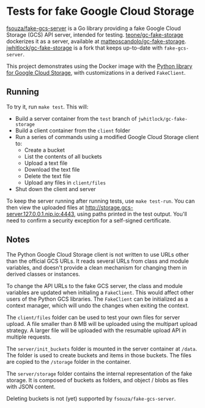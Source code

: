 Tests for fake Google Cloud Storage
===================================

[fsouza/fake-gcs-server] is a Go library providing a fake Google Cloud Storage
(GCS) API server, intended for testing. [teone/gc-fake-storage] dockerizes it
as a server, available at [matteoscandolo/gc-fake-storage].
[jwhitlock/gc-fake-storage] is a fork that keeps up-to-date with
`fake-gcs-server`.

This project demonstrates using the Docker image with the
[Python library for Google Cloud Storage], with customizations in a
derived ``FakeClient``.

Running
-------
To try it, run ``make test``. This will:

* Build a server container from the ``test`` branch of ``jwhitlock/gc-fake-storage``
* Build a client container from the ``client`` folder
* Run a series of commands using a modified Google Cloud Storage client to:
  - Create a bucket
  - List the contents of all buckets
  - Upload a text file
  - Download the text file
  - Delete the text file
  - Upload any files in ``client/files``
* Shut down the client and server

To keep the server running after running tests, use ``make test-run``.
You can then view the uploaded files at
http://storage.gcs-server.127.0.0.1.nip.io:4443, using paths printed in the
test output. You'll need to confirm a security exception for a self-signed
certificate.

Notes
-----
The Python Google Cloud Storage client is not written to use URLs other than
the official GCS URLs. It reads several URLs from class and module variables,
and doesn't provide a clean mechanism for changing them in derived classes or
instances.

To change the API URLs to the fake GCS server, the class and module variables
are updated when initialing a ``FakeClient``. This would affect other users
of the Python GCS libraries. The ``FakeClient`` can be initialized as a
context manager, which will undo the changes when exiting the context.

The ``client/files`` folder can be used to test your own files for server
upload. A file smaller than 8 MB will be uploaded using the multipart upload
strategy. A larger file will be uploaded with the resumable upload API in
multiple requests.

The ``server/init_buckets`` folder is mounted in the server container at
``/data``. The folder is used to create buckets and items in those buckets.
The files are copied to the ``/storage`` folder in the container.

The ``server/storage`` folder contains the internal representation of
the fake storage. It is composed of buckets as folders, and object / blobs as
files with JSON content.

Deleting buckets is not (yet) supported by ``fsouza/fake-gcs-server``.

[Python library for Google Cloud Storage]: https://github.com/googleapis/google-cloud-python/tree/master/storage
[jwhitlock/gc-fake-storage]: https://github.com/jwhitlock/gc-fake-storage
[fsouza/fake-gcs-server]: https://github.com/fsouza/fake-gcs-server/
[matteoscandolo/gc-fake-storage]: https://hub.docker.com/r/matteoscandolo/gc-fake-storage
[teone/gc-fake-storage]: https://github.com/teone/gc-fake-storage
